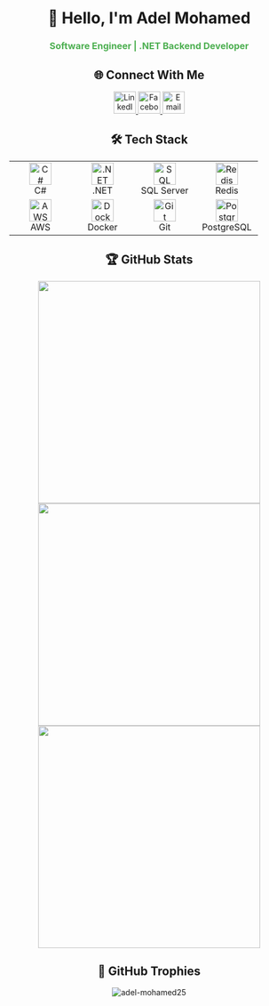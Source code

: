 <h1 align="center">👋 Hello, I'm Adel Mohamed</h1>
<h3 align="center" style="color: #4CAF50;">Software Engineer | .NET Backend Developer</h3>

<div align="center">
  <h2>🌐 Connect With Me</h2>
  <p>
    <a href="https://www.linkedin.com/in/adelmohamed25/" target="_blank">
      <img src="https://img.icons8.com/color/48/000000/linkedin.png" alt="LinkedIn" width="40" height="40"/>
    </a>
    <a href="https://www.facebook.com/adel.mohamed.60272" target="_blank">
      <img src="https://img.icons8.com/color/48/000000/facebook-new.png" alt="Facebook" width="40" height="40"/>
    </a>
    <a href="mailto:your.email@example.com" target="_blank">
      <img src="https://img.icons8.com/color/48/000000/gmail.png" alt="Email" width="40" height="40"/>
    </a>
  </p>
</div>

<h2 align="center">🛠️ Tech Stack</h2>

<div align="center">
  <table>
    <tr>
      <td align="center" width="96">
        <img src="https://cdn.jsdelivr.net/gh/devicons/devicon/icons/csharp/csharp-original.svg" width="40" height="40" alt="C#" />
        <br>C#
      </td>
      <td align="center" width="96">
        <img src="https://cdn.jsdelivr.net/gh/devicons/devicon/icons/dotnetcore/dotnetcore-original.svg" width="40" height="40" alt=".NET" />
        <br>.NET
      </td>
      <td align="center" width="96">
        <img src="https://cdn.jsdelivr.net/gh/devicons/devicon/icons/microsoftsqlserver/microsoftsqlserver-plain.svg" width="40" height="40" alt="SQL Server" />
        <br>SQL Server
      </td>
      <td align="center" width="96">
        <img src="https://cdn.jsdelivr.net/gh/devicons/devicon/icons/redis/redis-original.svg" width="40" height="40" alt="Redis" />
        <br>Redis
      </td>
    </tr>
    <tr>
      <td align="center" width="96">
        <img src="https://cdn.jsdelivr.net/gh/devicons/devicon/icons/amazonwebservices/amazonwebservices-original.svg" width="40" height="40" alt="AWS" />
        <br>AWS
      </td>
      <td align="center" width="96">
        <img src="https://cdn.jsdelivr.net/gh/devicons/devicon/icons/docker/docker-original.svg" width="40" height="40" alt="Docker" />
        <br>Docker
      </td>
      <td align="center" width="96">
        <img src="https://cdn.jsdelivr.net/gh/devicons/devicon/icons/git/git-original.svg" width="40" height="40" alt="Git" />
        <br>Git
      </td>
      <td align="center" width="96">
        <img src="https://cdn.jsdelivr.net/gh/devicons/devicon/icons/postgresql/postgresql-original.svg" width="40" height="40" alt="PostgreSQL" />
        <br>PostgreSQL
      </td>
    </tr>
  </table>
</div>

<h2 align="center">🏆 GitHub Stats</h2>

<div align="center">
  <img width="400" src="https://github-readme-stats.vercel.app/api?username=adel-mohamed25&show_icons=true&theme=default" />
  <img width="400" src="https://github-readme-streak-stats.herokuapp.com/?user=adel-mohamed25" />
</div>

<div align="center">
  <img width="400" src="https://github-readme-stats.vercel.app/api/top-langs/?username=adel-mohamed25&layout=compact" />
</div>

<h2 align="center">🏅 GitHub Trophies</h2>

<div align="center">
  <img src="https://github-profile-trophy.vercel.app/?username=adel-mohamed25&row=2&column=4&margin-w=15&margin-h=15" alt="adel-mohamed25" />
</div>
